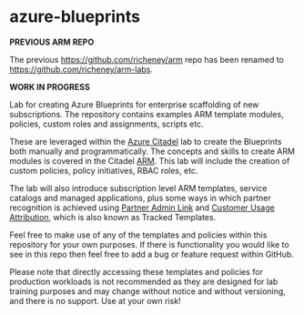 # azure-blueprints

**PREVIOUS ARM REPO**

The previous <https://github.com/richeney/arm> repo has been renamed to <https://github.com/richeney/arm-labs>.

**WORK IN PROGRESS**

Lab for creating Azure Blueprints for enterprise scaffolding of new subscriptions.  The repository contains examples ARM template modules, policies, custom roles and assignments, scripts etc.    

These are leveraged within the [Azure Citadel](https://aka.ms/citadel) lab to create the Blueprints both manually and programmatically.  The concepts and skills to create ARM modules is covered in the Citadel [ARM](https://aka.ms/citadel/arm).  This lab will include the creation of custom policies, policy initiatives, RBAC roles, etc.

The lab will also introduce subscription level ARM templates, service catalogs and managed applications, plus some ways in which partner recognition is achieved using [Partner Admin Link](https://aka.ms/partneradminlink) and [Customer Usage Attribution](https://aka.ms/customerusageattribution), which is also known as Tracked Templates.

Feel free to make use of any of the templates and policies within this repository for your own purposes. If there is functionality you would like to see in this repo then feel free to add a bug or feature request within GitHub.

Please note that directly accessing these templates and policies for production workloads is not recommended as they are designed for lab training purposes and may change without notice and without versioning, and there is no support. Use at your own risk!
